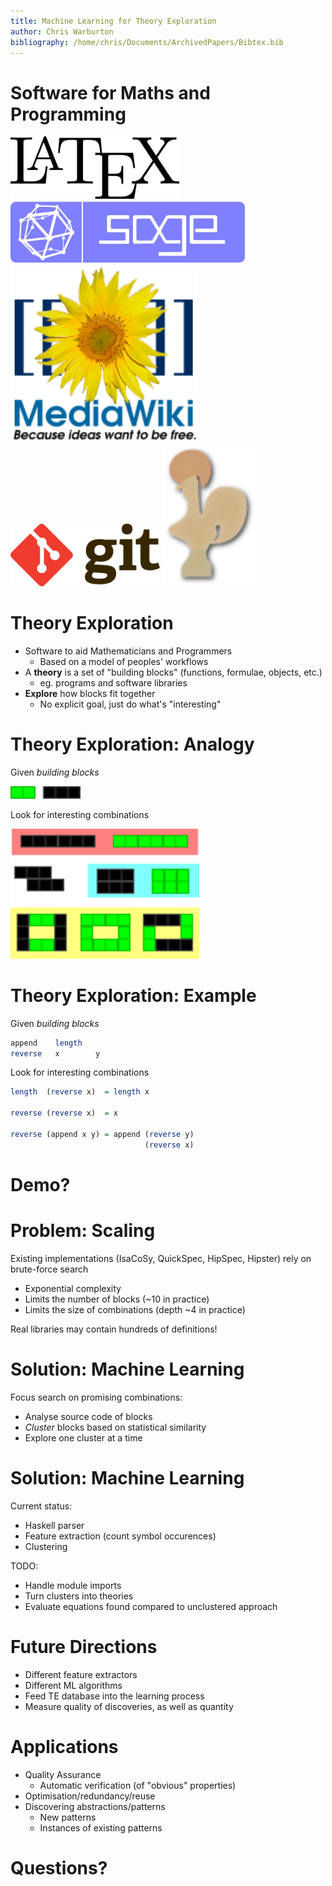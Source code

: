 ```yaml
---
title: Machine Learning for Theory Exploration
author: Chris Warburton
bibliography: /home/chris/Documents/ArchivedPapers/Bibtex.bib
---
```


# Software for Maths and Programming #

<img src="resources/LaTeX_logo.png" alt="" height=100 />
<img src="resources/Sage_logo_new.png" alt"" height=100 />
<img src="resources/MediaWiki-smaller-logo.png" alt"" width=300 />
<img src="resources/Git-logo.png" alt"" height=100 />
<img src="resources/Coq_logo.png" alt"" width=150 />

# Theory Exploration #

 - Software to aid Mathematicians and Programmers
    - Based on a model of peoples' workflows
 - A **theory** is a set of "building blocks" (functions, formulae, objects, etc.)
    - eg. programs and software libraries
 - **Explore** how blocks fit together
    - No explicit goal, just do what's "interesting"

# Theory Exploration: Analogy #

Given *building blocks*

<img src="resources/blocks.png" alt="" height="20" />

Look for interesting combinations

<img src="resources/blocks_comb.png" alt="" height="208" />

# Theory Exploration: Example #

Given *building blocks*

```haskell
append    length
reverse   x        y
```

Look for interesting combinations

```haskell
length  (reverse x)  = length x

reverse (reverse x)  = x

reverse (append x y) = append (reverse y)
                              (reverse x)
```

# Demo? #

# Problem: Scaling #

Existing implementations (IsaCoSy, QuickSpec, HipSpec, Hipster) rely on brute-force search

 - Exponential complexity
 - Limits the number of blocks (~10 in practice)
 - Limits the size of combinations (depth ~4 in practice)

Real libraries may contain hundreds of definitions!

# Solution: Machine Learning #

Focus search on promising combinations:

 - Analyse source code of blocks
 - *Cluster* blocks based on statistical similarity
 - Explore one cluster at a time

# Solution: Machine Learning #

Current status:

 - Haskell parser
 - Feature extraction (count symbol occurences)
 - Clustering

TODO:

 - Handle module imports
 - Turn clusters into theories
 - Evaluate equations found compared to unclustered approach

# Future Directions #

 - Different feature extractors
 - Different ML algorithms
 - Feed TE database into the learning process
 - Measure quality of discoveries, as well as quantity

# Applications #

 - Quality Assurance
    - Automatic verification (of "obvious" properties)
 - Optimisation/redundancy/reuse
 - Discovering abstractions/patterns
    - New patterns
    - Instances of existing patterns

# Questions? #
